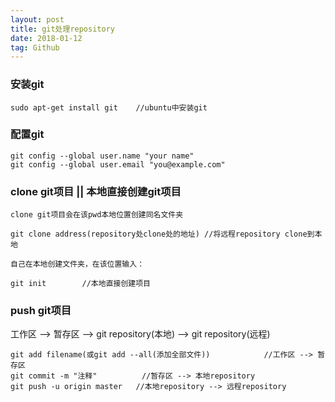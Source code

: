 ```yaml
---
layout: post
title: git处理repository
date: 2018-01-12
tag: Github
---
```


### 安装git

```
sudo apt-get install git	//ubuntu中安装git
```

### 配置git

```
git config --global user.name "your name"
git config --global user.email "you@example.com"
```

### clone git项目 || 本地直接创建git项目
	clone git项目会在该pwd本地位置创建同名文件夹	
```
git clone address(repository处clone处的地址)	//将远程repository clone到本地
```

	自己在本地创建文件夹，在该位置输入：	
```
git init		//本地直接创建项目
```

### push git项目

工作区 --> 暂存区 --> git repository(本地) --> git repository(远程)

```
git add filename(或git add --all(添加全部文件))			//工作区 --> 暂存区
git commit -m "注释"			//暂存区 --> 本地repository
git push -u origin master	//本地repository --> 远程repository
```
